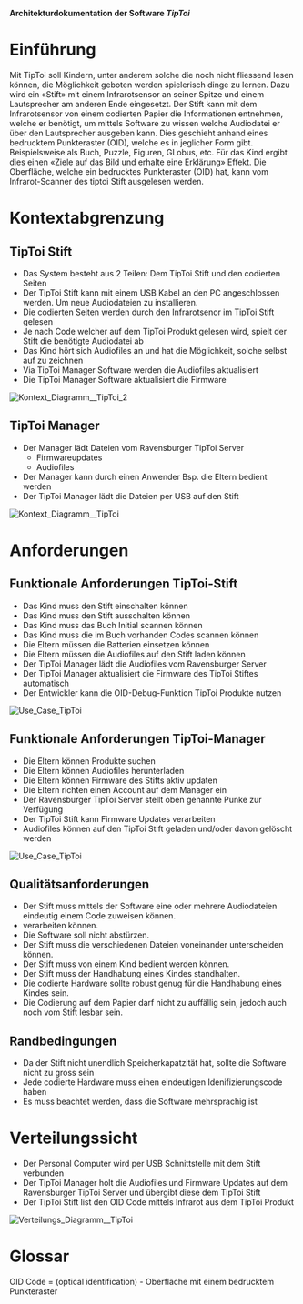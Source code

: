 **Architekturdokumentation der Software *TipToi***

# Einführung
<!--
Diese Vorlage einer Architekturdokumentation ... ist eine vereinfachte und angepasste Version der Vorlage arc42[^1] sowie . 
-->
Mit TipToi soll Kindern, unter anderem solche die noch nicht fliessend lesen können, die Möglichkeit geboten werden spielerisch dinge zu lernen. Dazu wird ein «Stift» mit einem Infrarotsensor an seiner Spitze und einem Lautsprecher am anderen Ende eingesetzt. Der Stift kann mit dem Infrarotsensor von einem codierten Papier die Informationen entnehmen, welche er benötigt, um mittels Software zu wissen welche Audiodatei er über den Lautsprecher ausgeben kann. Dies geschieht anhand eines bedrucktem Punkteraster (OID), welche es in jeglicher Form gibt. Beispielsweise als Buch, Puzzle, Figuren, GLobus, etc. Für das Kind ergibt dies einen «Ziele auf das Bild und erhalte eine Erklärung» Effekt. Die Oberfläche, welche ein bedrucktes Punkteraster (OID) hat, kann vom Infrarot-Scanner des tiptoi Stift ausgelesen werden.

# Kontextabgrenzung 
## TipToi Stift
- Das System besteht aus 2 Teilen: Dem TipToi Stift und den codierten Seiten
- Der TipToi Stift kann mit einem USB Kabel an den PC angeschlossen werden. Um neue Audiodateien zu installieren.
- Die codierten Seiten werden durch den Infrarotsenor im TipToi Stift gelesen
- Je nach Code welcher auf dem TipToi Produkt gelesen wird, spielt der Stift die benötigte Audiodatei ab
- Das Kind hört sich Audiofiles an und hat die Möglichkeit, solche selbst auf zu zeichnen
- Via TipToi Manager Software werden die Audiofiles aktualisiert
- Die TipToi Manager Software aktualisiert die Firmware

![Kontext_Diagramm__TipToi_2](Kontext_Diagramm_TipToi_v.3.jpg)

## TipToi Manager
- Der Manager lädt Dateien vom Ravensburger TipToi Server
  - Firmwareupdates
  - Audiofiles
- Der Manager kann durch einen Anwender Bsp. die Eltern bedient werden
- Der TipToi Manager lädt die Dateien per USB auf den Stift

![Kontext_Diagramm__TipToi](Kontext_Diagramm_TipToi_v.2.jpg)

# Anforderungen
## Funktionale Anforderungen TipToi-Stift
- Das Kind muss den Stift einschalten können
- Das Kind muss den Stift ausschalten können
- Das Kind muss das Buch Initial scannen können
- Das Kind muss die im Buch vorhanden Codes scannen können
- Die Eltern müssen die Batterien einsetzen können
- Die Eltern müssen die Audiofiles auf den Stift laden können
- Der TipToi Manager lädt die Audiofiles vom Ravensburger Server
- Der TipToi Manager aktualisiert die Firmware des TipToi Stiftes automatisch
- Der Entwickler kann die OID-Debug-Funktion TipToi Produkte nutzen

![Use_Case_TipToi](Use_Case_TipToi_V3.png)

## Funktionale Anforderungen TipToi-Manager
- Die Eltern können Produkte suchen
- Die Eltern können Audiofiles  herunterladen
- Die Eltern können Firmware des Stifts aktiv updaten
- Die Eltern richten einen Account auf dem Manager ein
- Der Ravensburger TipToi Server stellt oben genannte Punke zur Verfügung
- Der TipToi Stift kann Firmware Updates verarbeiten
- Audiofiles können auf den TipToi Stift geladen und/oder davon gelöscht werden

![Use_Case_TipToi](Use_Case_TipToi_Manager.png)

## Qualitätsanforderungen
-	Der Stift muss mittels der Software eine oder mehrere Audiodateien eindeutig einem Code zuweisen können.
-	verarbeiten können.
-	Die Software soll nicht abstürzen.
-	Der Stift muss die verschiedenen Dateien voneinander unterscheiden können. 
-	Der Stift muss von einem Kind bedient werden können. 
-	Der Stift muss der Handhabung eines Kindes standhalten. 
-	Die codierte Hardware sollte robust genug für die Handhabung eines Kindes sein. 
-	Die Codierung auf dem Papier darf nicht zu auffällig sein, jedoch auch noch vom Stift lesbar sein. 


## Randbedingungen
<!-- *Anforderungen, Vorgaben, welche das Team beim Design der Software einschränkt* -->
- Da der Stift nicht unendlich Speicherkapatzität hat, sollte die Software nicht zu gross sein
- Jede codierte Hardware muss einen eindeutigen Idenifizierungscode haben
- Es muss beachtet werden, dass die Software mehrsprachig ist


# Verteilungssicht
<!--*Verteilungsdiagramm + Beschreibung*-->
- Der Personal Computer wird per USB Schnittstelle mit dem Stift verbunden
- Der TipToi Manager holt die Audiofiles und Firmware Updates auf dem Ravensburger TipToi Server und übergibt diese dem TipToi Stift
- Der TipToi Stift list den OID Code mittels Infrarot aus dem TipToi Produkt

![Verteilungs_Diagramm__TipToi](Verteilungs_Diagramm_TipToi_v2.png)


# Glossar
OID Code = (optical identification) - Oberfläche mit einem bedrucktem Punkteraster 

<!-- Dieser Abschnitt ist auskommentiert
[^1]: www.arc42.de
-->

